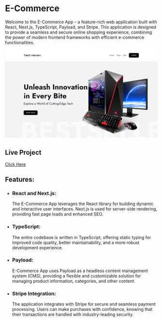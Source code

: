 <h1>E-Commerce</h1>

<p>Welcome to the E-Commerce App – a feature-rich web application built with React, Next.js, TypeScript, Payload, and Stripe. This application is designed to provide a seamless and secure online shopping experience, combining the power of modern frontend frameworks with efficient e-commerce functionalities.</p> 

<img src='https://github.com/lucas1337dev/e-commerce/blob/main/public/e-commerce-8c35e45.payloadcms.app_home.png' alt="Project Image" />

<h2>Live Project</h2>
<a href="https://e-commerce-8c35e45.payloadcms.app/home">Click Here</a>

<h2>Features:</h2> 
<ul> 
  <li><h3>React and Next.js:</h3> The E-Commerce App leverages the React library for building dynamic and interactive user interfaces. Next.js is used for server-side rendering, providing fast page loads and enhanced SEO.</li>
  <li><h3>TypeScript:</h3> The entire codebase is written in TypeScript, offering static typing for improved code quality, better maintainability, and a more robust development experience.</li> 
  <li><h3>Payload:</h3> E-Commerce App uses Payload as a headless content management system (CMS), providing a flexible and customizable solution for managing product information, categories, and other content.</li> 
  <li><h3>Stripe Integration:</h3> The application integrates with Stripe for secure and seamless payment processing. Users can make purchases with confidence, knowing that their transactions are handled with industry-leading security.</li>
</ul>
